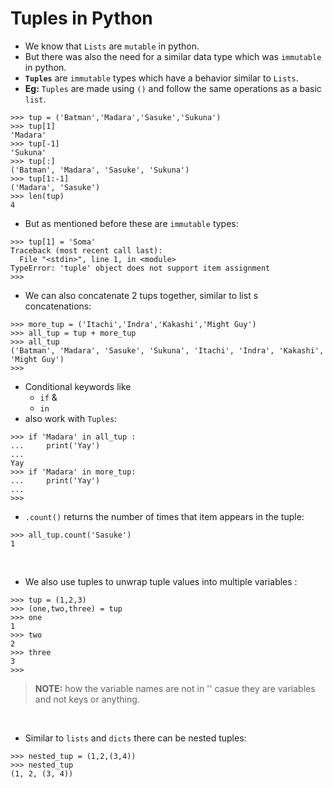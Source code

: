 # Tuples in Python 

- We know that `Lists` are `mutable` in python.
- But there was also the need for a similar data type which was `immutable` in python.
- **`Tuples`** are `immutable` types which have a behavior similar to `Lists`.
- **Eg:** `Tuples` are made using `()` and follow the same operations as a basic `list`.
```
>>> tup = ('Batman','Madara','Sasuke','Sukuna')
>>> tup[1]
'Madara'
>>> tup[-1] 
'Sukuna'
>>> tup[:]  
('Batman', 'Madara', 'Sasuke', 'Sukuna')
>>> tup[1:-1] 
('Madara', 'Sasuke')
>>> len(tup)
4
```
- But as mentioned before these are `immutable` types:
```
>>> tup[1] = 'Soma'
Traceback (most recent call last):
  File "<stdin>", line 1, in <module>
TypeError: 'tuple' object does not support item assignment
>>>
```
- We can also concatenate 2 tups together, similar to list s concatenations:
```
>>> more_tup = ('Itachi','Indra','Kakashi','Might Guy') 
>>> all_tup = tup + more_tup
>>> all_tup
('Batman', 'Madara', 'Sasuke', 'Sukuna', 'Itachi', 'Indra', 'Kakashi', 'Might Guy')
>>>
```
- Conditional keywords like 
    - `if` &
    - `in`
- also work with `Tuples`:
```
>>> if 'Madara' in all_tup : 
...     print('Yay')
... 
Yay
>>> if 'Madara' in more_tup:
...     print('Yay')
... 
>>> 
```
- `.count()` returns the number of times that item appears in the tuple:
```
>>> all_tup.count('Sasuke')
1
```
<br>

- We also use tuples to unwrap tuple values into multiple variables : 
```
>>> tup = (1,2,3)
>>> (one,two,three) = tup
>>> one
1
>>> two
2
>>> three
3
>>>
```
> **NOTE:** how the variable names are not in '' casue they are variables and not keys or anything.

<br>

- Similar to `lists` and `dicts` there can be nested tuples:
```
>>> nested_tup = (1,2,(3,4))
>>> nested_tup
(1, 2, (3, 4))
```